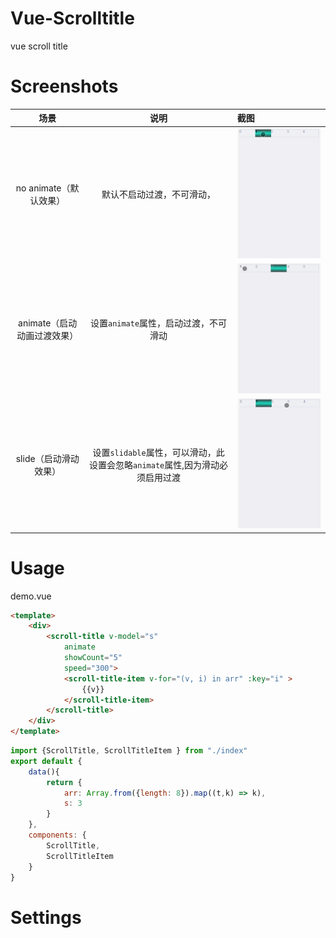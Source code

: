 # Vue-Scrolltitle
vue scroll title

# Screenshots
场景|说明|截图| 
:------:|:------:|:------
 no animate（默认效果）|默认不启动过渡，不可滑动， |![no animate](./imgs/no_animate.gif)
 animate（启动动画过渡效果）| 设置`animate`属性，启动过渡，不可滑动 |![animate](./imgs/animate.gif)
 slide（启动滑动效果）| 设置`slidable`属性，可以滑动，此设置会忽略`animate`属性,因为滑动必须启用过渡 |![animate](./imgs/slidable.gif)


# Usage

demo.vue
```html
<template>
    <div>
        <scroll-title v-model="s"
            animate
            showCount="5"
            speed="300">
            <scroll-title-item v-for="(v, i) in arr" :key="i" >
                {{v}}
            </scroll-title-item>
        </scroll-title>
    </div>
</template>
```

```javascript
import {ScrollTitle, ScrollTitleItem } from "./index"
export default {
    data(){
        return {
            arr: Array.from({length: 8}).map((t,k) => k),
            s: 3
        }
    },
    components: {
        ScrollTitle,
        ScrollTitleItem
    }
}
```
# Settings
